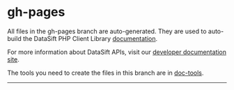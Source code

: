 # gh-pages

All files in the gh-pages branch are auto-generated. They are used to auto-build the DataSift PHP Client Library [documentation](http://datasift.github.com/datasift-php/ "DataSift PHP Client Library Documentation").

For more information about DataSift APIs, visit our [developer documentation site](http://dev.datasift.com/docs/ "DataSift Developer site").

The tools you need to create the files in this branch are in [doc-tools](https://github.com/datasift/datasift-php/tree/gh-pages/doc-tools "doc-tools").

---

